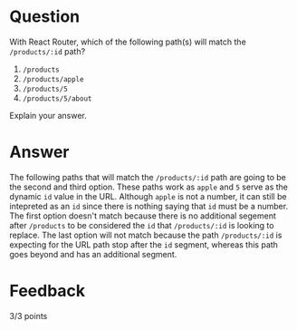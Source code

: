# Question

With React Router, which of the following path(s) will match the `/products/:id` path?

1. `/products`
2. `/products/apple`
3. `/products/5`
4. `/products/5/about`

Explain your answer.

# Answer

The following paths that will match the `/products/:id` path are going to be the second and third option. These paths work as `apple` and `5` serve as the dynamic `id` value in the URL. Although `apple` is not a number, it can still be intepreted as an `id` since there is nothing saying that `id` must be a number. The first option doesn't match because there is no additional segement after `/products` to be considered the `id` that `/products/:id` is looking to replace. The last option will not match because the path `/products/:id` is expecting for the URL path stop after the `id` segment, whereas this path goes beyond and has an additional segment.

# Feedback

3/3 points

